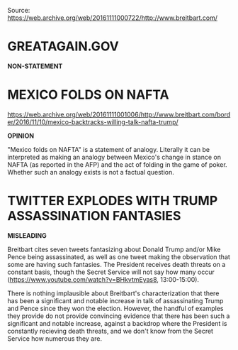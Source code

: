 Source: https://web.archive.org/web/20161111000722/http://www.breitbart.com/

# GREATAGAIN.GOV

**NON-STATEMENT**

# MEXICO FOLDS ON NAFTA

https://web.archive.org/web/20161111001006/http://www.breitbart.com/border/2016/11/10/mexico-backtracks-willing-talk-nafta-trump/

**OPINION**

"Mexico folds on NAFTA" is a statement of analogy. Literally it can be interpreted as making an analogy between Mexico's change in stance on NAFTA (as reported in the AFP) and the act of folding in the game of poker. Whether such an analogy exists is not a factual question.

# TWITTER EXPLODES WITH TRUMP ASSASSINATION FANTASIES

**MISLEADING**

Breitbart cites seven tweets fantasizing about Donald Trump and/or Mike Pence being assassinated, as well as one tweet making the observation that some are having such fantasies. The President receives death threats on a constant basis, though the Secret Service will not say how many occur (https://www.youtube.com/watch?v=BHkvtmEyas8, 13:00-15:00).

There is nothing implausible about Breitbart's characterization that there has been a significant and notable increase in talk of assassinating Trump and Pence since they won the election. However, the handful of examples they provide do not provide convincing evidence that there has been such a significant and notable increase, against a backdrop where the President is constantly recieving death threats, and we don't know from the Secret Service how numerous they are.
